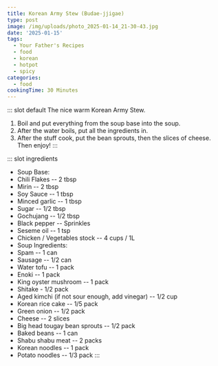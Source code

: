 ```yaml
---
title: Korean Army Stew (Budae-jjigae)
type: post
image: /img/uploads/photo_2025-01-14_21-30-43.jpg
date: '2025-01-15'
tags:
  - Your Father's Recipes
  - food
  - korean
  - hotpot
  - spicy
categories:
  - food
cookingTime: 30 Minutes
---
```

::: slot default
The nice warm Korean Army Stew.
<!-- more -->
1. Boil and put everything from the soup base into the soup.
2. After the water boils, put all the ingredients in.
3. After the stuff cook, put the bean sprouts, then the slices of cheese. Then enjoy!
:::

::: slot ingredients
- Soup Base:
- Chili Flakes -- 2 tbsp
- Mirin -- 2 tbsp
- Soy Sauce -- 1 tbsp
- Minced garlic -- 1 tbsp
- Sugar -- 1/2 tbsp
- Gochujang -- 1/2 tbsp
- Black pepper -- Sprinkles
- Seseme oil -- 1 tsp
- Chicken / Vegetables stock -- 4 cups / 1L
- Soup Ingredients:
- Spam -- 1 can
- Sausage -- 1/2 can
- Water tofu -- 1 pack
- Enoki -- 1 pack
- King oyster mushroom -- 1 pack
- Shitake - 1/2 pack
- Aged kimchi (if not sour enough, add vinegar) -- 1/2 cup
- Korean rice cake -- 1/5 pack
- Green onion -- 1/2 pack
- Cheese -- 2 slices
- Big head tougay bean sprouts -- 1/2 pack
- Baked beans -- 1 can
- Shabu shabu meat -- 2 packs
- Korean noodles -- 1 pack
- Potato noodles -- 1/3 pack
:::
